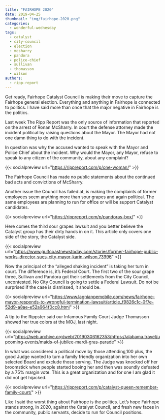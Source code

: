 ```yaml
---
title: "FAIRHOPE 2020"
date: 2019-04-25
thumbnail: "img/fairhope-2020.png"
categories: 
  - wonderful-wednesday
tags: 
  - catalyst
  - city-council
  - election
  - mcsharry
  - pandora
  - police-chief
  - sullivan
  - thomasson
  - wilson
authors: 
  - ripp-report
---
```


Get ready, Fairhope Catalyst Council is making their move to capture the Fairhope general election. Everything and anything in Fairhope is connected to politics. I have said more than once that the major negative in Fairhope is the politics.

Last week The Ripp Report was the only source of information that reported on the arrest of Ronan McSharry. In court the defense attorney made the incident political by raising questions about the Mayor. The Mayor had not one damn thing to do with the incident.

In question was why the accused wanted to speak with the Mayor and Police Chief about the incident. Why would the Mayor, any Mayor, refuse to speak to any citizen of the community, about any complaint?

{{< socialpreview url="https://rippreport.com/p/one-woman/" >}}

The Fairhope Council has made no public statements about the continued bad acts and convictions of McSharry.

Another issue the Council has failed at, is making the complaints of former employees seem anything more than sour grapes and again political. The same employees are planning to run for office or will be support Catalyst candidates.

{{< socialpreview url="https://rippreport.com/p/pandoras-box/" >}}

Here comes the third sour grapes lawsuit and you better believe the Catalyst group has their dirty hands in on it. This article only covers one side of the story, the Catalyst side.

{{< socialpreview url="https://www.gulfcoastnewstoday.com/stories/former-fairhope-public-works-director-sues-city-mayor-karin-wilson,73996" >}}

Now the principal of the “alleged shaking incident” is taking her turn in court. The difference is, it’s Federal Court. The first two of the sour grape three, Sullivan and Pandora got their settlements from the City Council, uncontested. No City Council is going to settle a Federal Lawsuit. Do not be surprised if the case is dismissed, it should be.

{{< socialpreview url="https://www.lagniappemobile.com/news/fairhope-mayor-responds-to-wrongful-termination-lawsuit/article_f9826c1c-0f7e-52d9-a8ae-e52a964f0cc8.html" >}}

A tip to the Rippster said our Infamous Family Court Judge Thomasson showed her true colors at the MOJ, last night.

{{< socialpreview url="https://web.archive.org/web/20190306162353/https://alabama.travel/upcoming-events/maids-of-jubilee-mardi-gras-parade" >}}

In what was considered a political move by those attending,100 plus, the good Judge wanted to turn a family friendly organization into her own selected Board and exclude those serving. The Judge was knocked off her broomstick when people started booing her and then was soundly defeated by a 75% margin vote. This is a great organization and for one I am glad it did not get hijacked.

{{< socialpreview url="https://rippreport.com/p/catalyst-queen-remember-family-court/" >}}

Like I said the worst thing about Fairhope is the politics. Let’s hope Fairhope stands strong, in 2020, against the Catalyst Council, and fresh new faces in the community, public servants, decide to run for Council positions.
